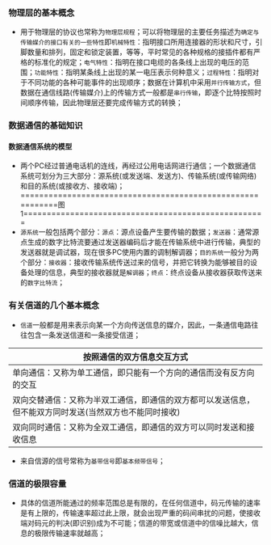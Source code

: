 ### 物理层的基本概念
+ 用于物理层的协议也常称为`物理层规程`；可以将物理层的主要任务描述为`确定与传输媒介的接口有关的一些特性`即`机械特性`：指明接口所用连接器的形状和尺寸，引脚数量和排列，固定和锁定装置，等等，平时常见的各种规格的接插件都有严格的标准化的规定；`电气特性`：指明在接口电缆的各条线上出现的电压的范围；`功能特性`：指明某条线上出现的某一电压表示何种意义；`过程特性`：指明对于不同功能的各种可能事件的出现顺序；数据在计算机中采用`并行传输方式`，但数据在通信线路(传输媒介)上的传输方式一般都是`串行传输`，即逐个比特按照时间顺序传输，因此物理层还要完成传输方式的转换；
### 数据通信的基础知识
#### 数据通信系统的模型
+ 两个PC经过普通电话机的连线，再经过公用电话网进行通信；一个数据通信系统可划分为三大部分：源系统(或发送端、发送方)、传输系统(或传输网络)和目的系统(或接收方、接收端)；
===========================================================图1====================================================
+ `源系统`一般包括两个部分：`源点`：源点设备产生要传输的数据；`发送器`：通常源点生成的数字比特流要通过发送器编码后才能在传输系统中进行传输，典型的发送器就是调试器，现在很多PC使用内置的调制解调器；`目的系统`一般分为两个部分：`接收器`：接收传输系统传送过来的信号，并把它转换为能够被目的设备处理的信息，典型的接收器就是`解调器`；`终点`：终点设备从接收器获取传送来的`数字比特流`；
### 有关信道的几个基本概念
+ `信道`一般都是用来表示向某一个方向传送信息的媒介，因此，一条通信电路往往包含一条发送信道和一条接受信道；

|按照通信的双方信息交互方式|
|-------|
|单向通信：又称为单工通信，即只能有一个方向的通信而没有反方向的交互|
|双向交替通信：又称为半双工通信，即通信的双方都可以发送信息，但不能双方同时发送(当然双方也不能同时接收)|
|双向同时通信：又称为全双工通信，即通信的双方可以同时发送和接收信息|

+ 来自信源的信号常称为`基带信号`即`基本频带信号`；

### 信道的极限容量
+ 具体的信道所能通过的频率范围总是有限的，在任何信道中，码元传输的速率是有上限的，传输速率超过此上限，就会出现严重的码间串扰的问题，使接收端对码元的判决(即识别)成为不可能；信道的带宽或信道中的信噪比越大，信息的极限传输速率就越高；
